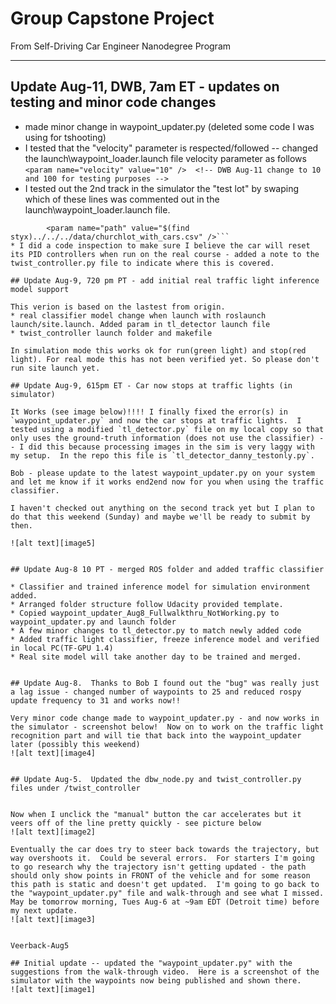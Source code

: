 [//]: # (Image References)
[image5]: ./writeup/SimStopsAtRedLights.PNG "Sim Car Now Stops at Red Lights"
[image4]: ./writeup/SimLagFixed.PNG "Sim Lag Fixed Screenshot"
[image3]: ./writeup/Veerback-Aug5.PNG "Veerback screenshot"
[image2]: ./writeup/Veeroff-Aug5.PNG "Veeroff screenshot"
[image1]: ./writeup/Waypoints_In_Front_Of_Car.PNG "Simulator Screenshot with code updates from first walk-thru video"



# Group Capstone Project
From Self-Driving Car Engineer Nanodegree Program

---

## Update Aug-11, DWB, 7am ET - updates on testing and minor code changes
* made minor change in waypoint_updater.py (deleted some code I was using for tshooting)
* I tested that the "velocity" parameter is respected/followed -- changed the launch\waypoint_loader.launch file velocity parameter as follows `<param name="velocity" value="10" />  <!-- DWB Aug-11 change to 10 and 100 for testing purposes -->`
* I tested out the 2nd track in the simulator the "test lot" by swaping which of these lines was commented out in the launch\waypoint_loader.launch file.  
```     <!--<param name="path" value="$(find styx)../../../data/wp_yaw_const.csv" /> -->
        <param name="path" value="$(find styx)../../../data/churchlot_with_cars.csv" />```
* I did a code inspection to make sure I believe the car will reset its PID controllers when run on the real course - added a note to the twist_controller.py file to indicate where this is covered.

## Update Aug-9, 720 pm PT - add initial real traffic light inference model support

This verion is based on the lastest from origin.  
* real classifier model change when launch with roslaunch launch/site.launch. Added param in tl_detector launch file
* twist_controller launch folder and makefile

In simulation mode this works ok for run(green light) and stop(red light). For real mode this has not been verified yet. So please don't run site launch yet.

## Update Aug-9, 615pm ET - Car now stops at traffic lights (in simulator) 

It Works (see image below)!!!! I finally fixed the error(s) in `waypoint_updater.py` and now the car stops at traffic lights.  I tested using a modified `tl_detector.py` file on my local copy so that only uses the ground-truth information (does not use the classifier) -- I did this because processing images in the sim is very laggy with my setup.  In the repo this file is `tl_detector_danny_testonly.py`.

Bob - please update to the latest waypoint_updater.py on your system and let me know if it works end2end now for you when using the traffic classifier.

I haven't checked out anything on the second track yet but I plan to do that this weekend (Sunday) and maybe we'll be ready to submit by then.

![alt text][image5]


## Update Aug-8 10 PT - merged ROS folder and added traffic classifier 

* Classifier and trained inference model for simulation environment added. 
* Arranged folder structure follow Udacity provided template.
* Copied waypoint_updater_Aug8_Fullwalkthru_NotWorking.py to waypoint_updater.py and launch folder
* A few minor changes to tl_detector.py to match newly added code
* Added traffic light classifier, freeze inference model and verified in local PC(TF-GPU 1.4) 
* Real site model will take another day to be trained and merged.


## Update Aug-8.  Thanks to Bob I found out the "bug" was really just a lag issue - changed number of waypoints to 25 and reduced rospy update frequency to 31 and works now!!  

Very minor code change made to waypoint_updater.py - and now works in the simulator - screenshot below!  Now on to work on the traffic light recognition part and will tie that back into the waypoint_updater later (possibly this weekend)
![alt text][image4]


## Update Aug-5.  Updated the dbw_node.py and twist_controller.py files under /twist_controller


Now when I unclick the "manual" button the car accelerates but it veers off of the line pretty quickly - see picture below
![alt text][image2]

Eventually the car does try to steer back towards the trajectory, but way overshoots it.  Could be several errors.  For starters I'm going to go research why the trajectory isn't getting updated - the path should only show points in FRONT of the vehicle and for some reason this path is static and doesn't get updated.  I'm going to go back to the "waypoint_updater.py" file and walk-through and see what I missed.  May be tomorrow morning, Tues Aug-6 at ~9am EDT (Detroit time) before my next update.
![alt text][image3]


Veerback-Aug5

## Initial update -- updated the "waypoint_updater.py" with the suggestions from the walk-through video.  Here is a screenshot of the simulator with the waypoints now being published and shown there.
![alt text][image1]
